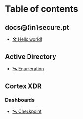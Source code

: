 # Table of contents

## docs@{in}secure.pt

* [🛠 Hello world!](README.md)

## Active Directory

* [🛰 Enumeration](<Active Directory/enumeration.md>)


## Cortex XDR

### Dashboards
* [🛰 Checkpoint](./CortexXDR/checkpoint.md)
